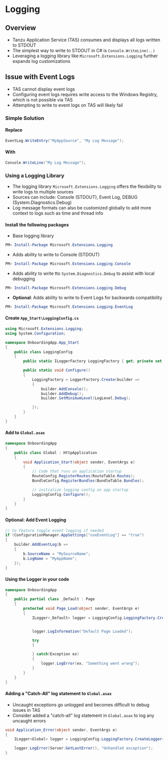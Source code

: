 # Logging

## Overview

* Tanzu Application Service (TAS) consumes and displays all logs written to STDOUT
* The simplest way to write to STDOUT in C# is `Console.WriteLine(..)`
* Leveraging a logging library like `Microsoft.Extensions.Logging` further expands log customizations

## Issue with Event Logs

* TAS cannot display event logs
* Configuring event logs requires write access to the Windows Registry, which is not possible via TAS
* Attempting to write to event logs on TAS will likely fail

### Simple Solution

#### Replace
```csharp
EventLog.WriteEntry("MyAppSource", "My Log Message");
```

#### With

```csharp
Console.WriteLine("My Log Message");
```

### Using a Logging Library

* The logging library `Microsoft.Extensions.Logging` offers the flexibility to write logs to multiple sources
* Sources can include: Console (STDOUT), Event Log, DEBUG (System.Diagnostics.Debug)
* Log message formats can also be customized globally to add more context to logs such as time and thread info

#### Install the following packages
* Base logging library
```powershell
PM> Install-Package Microsoft.Extensions.Logging
```

* Adds ability to write to Console (STDOUT)
```powershell
PM> Install-Package Microsoft.Extensions.Logging.Console
```

* Adds ability to write tto `System.Diagnostics.Debug` to assist with local debugging
```powershell
PM> Install-Package Microsoft.Extensions.Logging.Debug
```
* **Optional**: Adds ability to write to Event Logs for backwards compatibility
```powershell
PM> Install-Package Microsoft.Extensions.Logging.EventLog
```

#### Create `App_Start\LoggingConfig.cs`

```csharp
using Microsoft.Extensions.Logging;
using System.Configuration;

namespace OnboardingApp.App_Start
{
    public class LoggingConfig
    {
        public static ILoggerFactory LoggingFactory { get; private set; }

        public static void Configure()
        {
            LoggingFactory = LoggerFactory.Create(builder =>
            {
                builder.AddConsole();
                builder.AddDebug();
                builder.SetMinimumLevel(LogLevel.Debug);

            });
        }
    }
}
```

#### Add to `Global.asax`
```csharp
namespace OnboardingApp
{
    public class Global : HttpApplication
    {
        void Application_Start(object sender, EventArgs e)
        {
            // Code that runs on application startup
            RouteConfig.RegisterRoutes(RouteTable.Routes);
            BundleConfig.RegisterBundles(BundleTable.Bundles);

            // initialize logging config on app startup
            LoggingConfig.Configure();
        }
    }
}
```


#### **Optional**: Add Event Logging
```csharp
// to feature toggle event logging if needed
if (ConfigurationManager.AppSettings["useEventLog"] == "true")
{
    builder.AddEventLog(b =>
    {
        b.SourceName = "MySourceName";
        b.LogName = "MyAppName";
    });
}
```

#### Using the Logger in your code
```csharp
namespace OnboardingApp
{
    public partial class _Default : Page
    {
        protected void Page_Load(object sender, EventArgs e)
        {
            ILogger<_Default> logger = LoggingConfig.LoggingFactory.CreateLogger<_Default>();


            logger.LogInformation("Default Page Loaded");

            try
            {

            } catch(Exception ex)
            {
                logger.LogError(ex, "Something went wrong");
            }
        }
    }
}
```

#### Adding a "Catch-All" log statement to `Global.asax`

* Uncaught exceptions go unlogged and becomes difficult to debug issues in TAS
* Consider added a "catch-all" log statement in `Global.asax` to log any uncaught errors

```csharp
void Application_Error(object sender, EventArgs e)
{
    ILogger<Global> logger = LoggingConfig.LoggingFactory.CreateLogger<Global>();

    logger.LogError(Server.GetLastError(), "Unhandled exception");
}
```